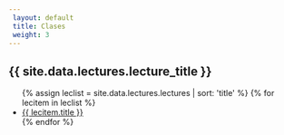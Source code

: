 ```yaml
---
 layout: default
 title: Clases
 weight: 3
---
```


<h2>{{ site.data.lectures.lecture_title }}</h2>
<ul>
  {% assign leclist = site.data.lectures.lectures | sort: 'title'  %}
  {% for lecitem in leclist %}
    <li>
      <a href="{{ lecitem.url | prepend:site.baseurl }}">{{ lecitem.title }}</a>
    </li>
  {% endfor %}
</ul>

